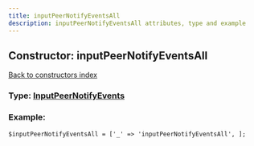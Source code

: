 ```yaml
---
title: inputPeerNotifyEventsAll
description: inputPeerNotifyEventsAll attributes, type and example
---
```

## Constructor: inputPeerNotifyEventsAll  
[Back to constructors index](index.md)






### Type: [InputPeerNotifyEvents](../types/InputPeerNotifyEvents.md)


### Example:

```
$inputPeerNotifyEventsAll = ['_' => 'inputPeerNotifyEventsAll', ];
```